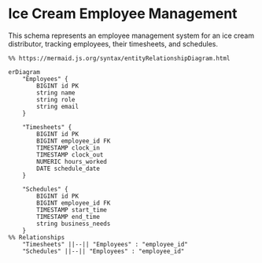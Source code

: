 # Ice Cream Employee Management

This schema represents an employee management system for an ice cream distributor, tracking employees, their timesheets, and schedules.

```mermaid
%% https://mermaid.js.org/syntax/entityRelationshipDiagram.html

erDiagram
    "Employees" {
        BIGINT id PK
        string name
        string role
        string email
    }

    "Timesheets" {
        BIGINT id PK
        BIGINT employee_id FK
        TIMESTAMP clock_in
        TIMESTAMP clock_out
        NUMERIC hours_worked
        DATE schedule_date
    }

    "Schedules" {
        BIGINT id PK
        BIGINT employee_id FK
        TIMESTAMP start_time
        TIMESTAMP end_time
        string business_needs
    }
%% Relationships
    "Timesheets" ||--|| "Employees" : "employee_id"
    "Schedules" ||--|| "Employees" : "employee_id"
